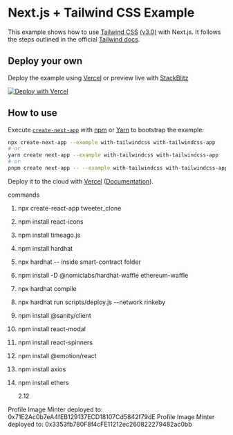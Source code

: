 # Next.js + Tailwind CSS Example

This example shows how to use [Tailwind CSS](https://tailwindcss.com/) [(v3.0)](https://tailwindcss.com/blog/tailwindcss-v3) with Next.js. It follows the steps outlined in the official [Tailwind docs](https://tailwindcss.com/docs/guides/nextjs).

## Deploy your own

Deploy the example using [Vercel](https://vercel.com?utm_source=github&utm_medium=readme&utm_campaign=next-example) or preview live with [StackBlitz](https://stackblitz.com/github/vercel/next.js/tree/canary/examples/with-tailwindcss)

[![Deploy with Vercel](https://vercel.com/button)](https://vercel.com/new/git/external?repository-url=https://github.com/vercel/next.js/tree/canary/examples/with-tailwindcss&project-name=with-tailwindcss&repository-name=with-tailwindcss)

## How to use

Execute [`create-next-app`](https://github.com/vercel/next.js/tree/canary/packages/create-next-app) with [npm](https://docs.npmjs.com/cli/init) or [Yarn](https://yarnpkg.com/lang/en/docs/cli/create/) to bootstrap the example:

```bash
npx create-next-app --example with-tailwindcss with-tailwindcss-app
# or
yarn create next-app --example with-tailwindcss with-tailwindcss-app
# or
pnpm create next-app -- --example with-tailwindcss with-tailwindcss-app
```

Deploy it to the cloud with [Vercel](https://vercel.com/new?utm_source=github&utm_medium=readme&utm_campaign=next-example) ([Documentation](https://nextjs.org/docs/deployment)).

commands

1. npx create-react-app tweeter_clone
2. npm install react-icons
3. npm install timeago.js
4. npm install hardhat
5. npx hardhat -- inside smart-contract folder
6. npm install -D @nomiclabs/hardhat-waffle ethereum-waffle
7. npx hardhat compile
8. npx hardhat run scripts/deploy.js --network rinkeby
9. npm install @sanity/client
10. npm install react-modal
11. npm install react-spinners
12. npm install @emotion/react
13. npm install axios
14. npm install ethers

    2.12

Profile Image Minter deployed to: 0x71E2Ac0b7eA4fEB129137ECD18107Cd5842f79dE
Profile Image Minter deployed to: 0x3353fb780F8f4cFE11212ec260822279482ac0bb
